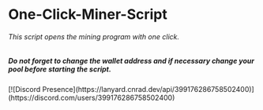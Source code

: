 # One-Click-Miner-Script

<h6>This script opens the mining program with one click.</h6>
<h5>Do not forget to change the wallet address and if necessary change your pool before starting the script.</h5>
[![Discord Presence](https://lanyard.cnrad.dev/api/399176286758502400)](https://discord.com/users/399176286758502400)
